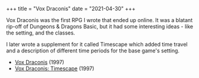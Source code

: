 +++
title = "Vox Draconis"
date = "2021-04-30"
+++

Vox Draconis was the first RPG I wrote that ended up online. It was a blatant
rip-off of Dungeons & Dragons Basic, but it had some interesting ideas - like
the setting, and the classes.

I later wrote a supplement for it called Timescape which added time travel and
a description of different time periods for the base game's setting.

-   [Vox Draconis](/games/voxdraconis.pdf) (1997)
-   [Vox Draconis: Timescape](/games/timescape.pdf) (1997)
